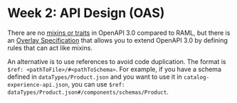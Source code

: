 # Week 2: API Design (OAS)

There are no [mixins or traits](https://github.com/OAI/Overlay-Specification/issues/38) in OpenAPI 3.0 compared to RAML, but there is an [Overlay Specification](https://github.com/OAI/Overlay-Specification) that allows you to extend OpenAPI 3.0 by defining rules that can act like mixins.

An alternative is to use references to avoid code duplication. The format is `$ref: <pathToFile>/#<pathToSchema>`. For example, if you have a schema defined in `dataTypes/Product.json` and you want to use it in `catalog-experience-api.json`, you can use `$ref: dataTypes/Product.json#/components/schemas/Product`.
